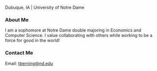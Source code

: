Dubuque, IA | University of Notre Dame

### About Me
I am a sophomore at Notre Dame double majoring in Economics and Computer Science. I value collaborating with others while working to be a force for good in the world!

### Contact Me
Email: tberning@nd.edu
